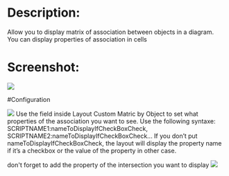 # Description:
Allow you to display matrix of association between objects in a diagram.
You can display properties of association in cells

# Screenshot:
![](https://github.com/nevakee716/cwLayoutMatrixByObject/blob/master/screen/layoutExemple.png)

#Configuration

![](https://github.com/nevakee716/cwLayoutMatrixByObject/blob/master/screen/evolve_interface.png)
Use the field inside Layout Custom Matric by Object to set what properties of the association you want to see.
Use the following syntaxe: 
SCRIPTNAME1:nameToDisplayIfCheckBoxCheck, SCRIPTNAME2:nameToDisplayIfCheckBoxCheck...
If you don’t put nameToDisplayIfCheckBoxCheck, the layout will display the property name if it’s a checkbox or the value of the property in other case.

don't forget to add the property of the intersection you want to display
![](https://github.com/nevakee716/cwLayoutMatrixByObject/blob/master/screen/evolve_interface2.png)